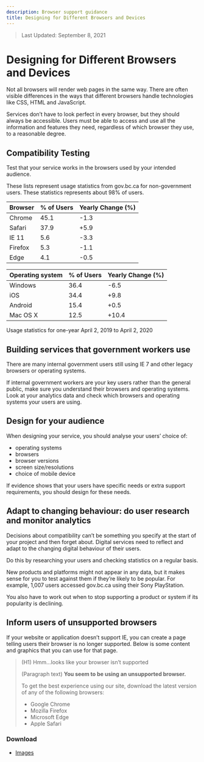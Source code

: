 ```yaml
---
description: Browser support guidance
title: Designing for Different Browsers and Devices
---
```


> Last Updated: September 8, 2021

# Designing for Different Browsers and Devices

Not all browsers will render web pages in the same way. There are often visible differences in the ways that different browsers handle technologies like CSS, HTML and JavaScript.

Services don’t have to look perfect in every browser, but they should always be accessible. Users must be able to access and use all the information and features they need, regardless of which browser they use, to a reasonable degree.

## Compatibility Testing

Test that your service works in the browsers used by your intended audience.

These lists represent usage statistics from gov.bc.ca for non-government users. These statistics represents about 98% of users.

| Browser | % of Users | Yearly Change (%) |
| ------- | ---------- | ----------------- |
| Chrome  | 45.1       | -1.3              |
| Safari  | 37.9       | +5.9              |
| IE 11   | 5.6        | -3.3              |
| Firefox | 5.3        | -1.1              |
| Edge    | 4.1        | -0.5              |

| Operating system | % of Users | Yearly Change (%) |
| ---------------- | ---------- | ----------------- |
| Windows          | 36.4       | -6.5              |
| iOS              | 34.4       | +9.8              |
| Android          | 15.4       | +0.5              |
| Mac OS X         | 12.5       | +10.4             |

Usage statistics for one-year April 2, 2019 to April 2, 2020

## Building services that government workers use

There are many internal government users still using IE 7 and other legacy browsers or operating systems.

If internal government workers are your key users rather than the general public, make sure you understand their browsers and operating systems. Look at your analytics data and check which browsers and operating systems your users are using.

## Design for your audience

When designing your service, you should analyse your users’ choice of:

- operating systems
- browsers
- browser versions
- screen size/resolutions
- choice of mobile device

If evidence shows that your users have specific needs or extra support requirements, you should design for these needs.

## Adapt to changing behaviour: do user research and monitor analytics

Decisions about compatibility can’t be something you specify at the start of your project and then forget about. Digital services need to reflect and adapt to the changing digital behaviour of their users.

Do this by researching your users and checking statistics on a regular basis.

New products and platforms might not appear in any data, but it makes sense for you to test against them if they’re likely to be popular. For example, 1,007 users accessed gov.bc.ca using their Sony PlayStation.

You also have to work out when to stop supporting a product or system if its popularity is declining.

## Inform users of unsupported browsers

If your website or application doesn’t support IE, you can create a page telling users their browser is no longer supported. Below is some content and graphics that you can use for that page.

> (H1) Hmm…looks like your browser isn’t supported
>
> (Paragraph text) **You seem to be using an unsupported browser.**
>
> To get the best experience using our site, download the latest version of any of the following browsers:
> * Google Chrome
> * Mozilla Firefox
> * Microsoft Edge
> * Apple Safari

### Download

* [Images](https://github.com/bcgov/design-system/tree/master/components/assets/unsupported-browsers)
